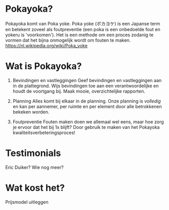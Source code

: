 # Pokayoka?

Pokayoka komt van Poka yoke. Poka yoke (ポカヨケ) is een Japanse term en betekent zoveel als foutpreventie (een poka is een onbedoelde fout en yokeru is 'voorkomen'). Het is een methode om een proces zodanig te vormen dat het bijna onmogelijk wordt om fouten te maken.
https://nl.wikipedia.org/wiki/Poka_yoke

# Wat is Pokayoka?

1. Bevindingen en vastleggingen
   Geef bevindingen en vastleggingen aan in de plattegrond. Wijs bevindingen toe aan een verantwoordelijke en houdt de voortgang bij. Maak mooie, overzichtelijke rapporten.

2. Planning
   Alles komt bij elkaar in de planning. Onze planning is _volledig_ en kan per aannemer, per ruimte en per element door alle betrokkenen bekeken worden.

3. Foutpreventie
   Fouten maken doen we allemaal wel eens, maar hoe zorg je ervoor dat het bij 1x blijft? Door gebruik te maken van het Pokayoka kwaliteitsverbeteringsproces!

# Testimonials

Eric Duiker?
Wie nog meer?

# Wat kost het?

Prijsmodel uitleggen
